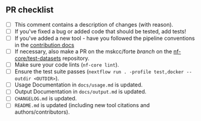 <!--
# mskcc/forte pull request

Many thanks for contributing to mskcc/forte!

Please fill in the appropriate checklist below (delete whatever is not relevant).
These are the most common things requested on pull requests (PRs).

Remember that PRs should be made against the develop branch, unless you're preparing a pipeline release.

Learn more about contributing: [CONTRIBUTING.md](https://github.com/mskcc/forte/tree/master/.github/CONTRIBUTING.md)
-->

## PR checklist

- [ ] This comment contains a description of changes (with reason).
- [ ] If you've fixed a bug or added code that should be tested, add tests!
- [ ] If you've added a new tool - have you followed the pipeline conventions in the [contribution docs](https://github.com/mskcc/forte/tree/master/.github/CONTRIBUTING.md)
- [ ] If necessary, also make a PR on the mskcc/forte _branch_ on the [nf-core/test-datasets](https://github.com/nf-core/test-datasets) repository.
- [ ] Make sure your code lints (`nf-core lint`).
- [ ] Ensure the test suite passes (`nextflow run . -profile test,docker --outdir <OUTDIR>`).
- [ ] Usage Documentation in `docs/usage.md` is updated.
- [ ] Output Documentation in `docs/output.md` is updated.
- [ ] `CHANGELOG.md` is updated.
- [ ] `README.md` is updated (including new tool citations and authors/contributors).
